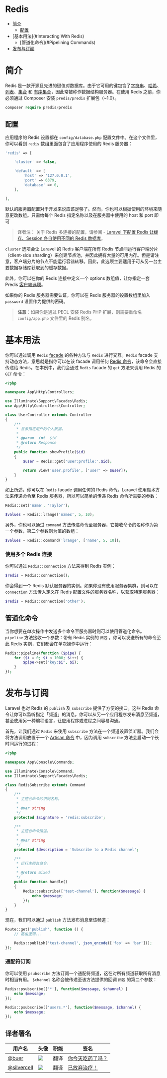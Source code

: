# Redis
- [简介](#introduction)
  - [配置](#Configuration)
- [基本用法](#Interacting With Redis)
  - [管道化命令](#Pipelining Commands)
- [发布与订阅](#Pub/Sub)

<a name="introduction"></a>
# 简介

Redis 是一款开源且先进的键值对数据库。由于它可用的键包含了[字符串](http://redis.io/topics/data-types#strings)、[哈希](http://redis.io/topics/data-types#hashes)、[列表](http://redis.io/topics/data-types#lists)、[集合](http://redis.io/topics/data-types#sets) 和 [有序集合](http://redis.io/topics/data-types#sorted-sets)，因此常被称作数据结构服务器。在使用 Redis 之前，你必须通过 Composer 安装 `predis/predis`  扩展包（~1.0）。

```php
composer require predis/predis
```
<a name="Configuration"></a>

## 配置

应用程序的 Redis 设置都在 `config/database.php` 配置文件中。在这个文件里，你可以看到 `redis` 数组里面包含了应用程序使用的 Redis 服务器：
```php
'redis' => [

    'cluster' => false,

    'default' => [
        'host' => '127.0.0.1',
        'port' => 6379,
        'database' => 0,
    ],

],
```
默认的服务器配置对于开发来说应该足够了。然而，你也可以根据使用的环境来随意更改数组。只需给每个 Redis 指定名称以及在服务器中使用的 host 和 port 即可

> 译者注： 关于 Redis 多连接的配置，请参阅 - [Laravel 下配置 Redis 让缓存、Session 各自使用不同的 Redis 数据库](https://laravel-china.org/topics/2466)。

`cluster` 选项会让 Laravel 的 Redis 客户端在所有 Redis 节点间运行客户端分片（client-side sharding）来创建节点池，并因此拥有大量的可用内存。但是请注意，客户端分片的节点不能运行容错转移。因此，此选项主要适用于可从另一台主要数据存储库获取到的缓存数据。

此外，你可以在你的 Redis 连接中定义一个 options 数组值，让你指定一套 Predis [客户端选项](https://github.com/nrk/predis/wiki/Client-Options)。

如果你的 Redis 服务器需要认证，你可以在 Redis 服务器的设置数组里加入 `password` 设置作为提供的密码。

> **注意**：如果你是通过 PECL 安装 Redis PHP 扩展，则需要重命名 `config/app.php` 文件里的 Redis 别名。


<a name="Interacting With Redis"></a>
# 基本用法

你可以通过调用 `Redis` [facade](https://laravel.com/docs/5.3/facades) 的各种方法与 `Redis` 进行交互。`Redis` facade 支持动态方法，意思就是指你可以在该 facade 调用任何 [Redis 命令](http://redis.io/commands)，该命令会直接传递给 Redis。在本例中，我们会通过 `Redis` facade 的 `get` 方法来调用 Redis 的 `GET` 命令：

```php
<?php

namespace App\Http\Controllers;

use Illuminate\Support\Facades\Redis;
use App\Http\Controllers\Controller;

class UserController extends Controller
{
    /**
     * 显示指定用户的个人数据。
     *
     * @param  int  $id
     * @return Response
     */
    public function showProfile($id)
    {
        $user = Redis::get('user:profile:'.$id);

        return view('user.profile', ['user' => $user]);
    }
}
```

如上所述，你可以在 `Redis` facade 调用任何的 Redis 命令。Laravel 使用魔术方法来传递命令至 Redis 服务器，所以可以简单的传递 Redis 命令所需要的参数：

```php
Redis::set('name', 'Taylor');

$values = Redis::lrange('names', 5, 10);
```

另外，你也可以通过 `command` 方法传递命令至服务器，它接收命令的名称作为第一个参数，第二个参数则为值的数组：

```php
$values = Redis::command('lrange', ['name', 5, 10]);
```
### 使用多个 Redis 连接

你可以通过 `Redis::connection` 方法来得到 Redis 实例：

```php
$redis = Redis::connection();
```

你会得到一个 Redis 默认服务器的实例。如果你没有使用服务器集群，则可以在 `connection` 方法传入定义在 Redis 配置文件的服务器名称，以获取特定服务器：

```php
$redis = Redis::connection('other');
```
<a name="Pipelining Commands"></a>
## 管道化命令

当你想要在单次操作中发送多个命令至服务器时则可以使用管道化命令。 `pipeline` 方法接收一个参数：带有 Redis 实例的 `闭包` 。你可以发送所有的命令至此 Redis 实例，它们都会在单次操作中运行：

```php
Redis::pipeline(function ($pipe) {
    for ($i = 0; $i < 1000; $i++) {
        $pipe->set("key:$i", $i);
    }
});
```
<a name="Pub/Sub"></a>

# 发布与订阅

Laravel 也对 Redis 的 `publish` 及 `subscribe` 提供了方便的接口。这些 Redis 命令让你可以监听指定「频道」的消息。你可以从另一个应用程序发布消息至频道，甚至使用另一种编程语言，让应用程序或进程之间容易沟通。

首先，让我们通过 `Redis` 来使用 `subscribe` 方法在一个频道设置侦听器。我们会将方法调用放置于一个 [Artisan 命令](https://laravel.com/docs/5.3/artisan) 中，因为调用 `subscribe` 方法会启动一个长时间运行的进程：

```php
<?php

namespace App\Console\Commands;

use Illuminate\Console\Command;
use Illuminate\Support\Facades\Redis;

class RedisSubscribe extends Command
{
    /**
     * 主控台命令的识别名称。
     *
     * @var string
     */
    protected $signature = 'redis:subscribe';

    /**
     * 主控台命令描述。
     *
     * @var string
     */
    protected $description = 'Subscribe to a Redis channel';

    /**
     * 运行主控台命令。
     *
     * @return mixed
     */
    public function handle()
    {
        Redis::subscribe(['test-channel'], function($message) {
            echo $message;
        });
    }
}
```

现在，我们可以通过 `publish` 方法发布消息至该频道：

```php
Route::get('publish', function () {
    // 路由逻辑...

    Redis::publish('test-channel', json_encode(['foo' => 'bar']));
});
```

### 通配符订阅

你可以使用 `psubscribe` 方法订阅一个通配符频道，这在对所有频道获取所有消息时相当有用。 `$channel` 名称会被传递至该方法提供的回调 `闭包` 的第二个参数：

```php
Redis::psubscribe(['*'], function($message, $channel) {
    echo $message;
});

Redis::psubscribe(['users.*'], function($message, $channel) {
    echo $message;
});
```

## 译者署名
| 用户名 | 头像 | 职能 | 签名 |
|---|---|---|---|
| [@buer](https://github.com/buer0)  | <img class="avatar-66 rm-style" src="https://avatars3.githubusercontent.com/u/22141008?v=3&u=f14a9d540240e1d39079dc1319eb146a91aabfa8&s=140">  | 翻译 | [你今天吃药了吗？](http://www.cxdog.com) |
| [@silvercell](https://github.com/silvercell)  | <img class="avatar-66 rm-style" src="https://avatars2.githubusercontent.com/u/20363459?v=3&u=2234d736aa27209a2e986d4d789f95c6d110aa0c&s=140">  |  翻译  | [已放弃治疗！](http://www.cxdog.com) |

